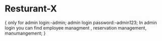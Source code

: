 # Resturant-X
{  only for admin login:-admin; admin login password:-admin123;
 In admin login you can find employee managment , reservation management, manumangement; }



